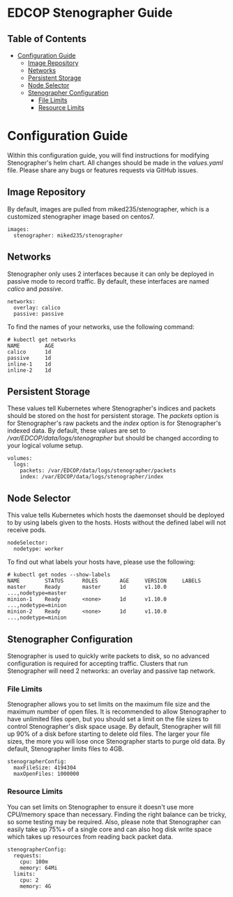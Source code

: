 # EDCOP Stenographer Guide

Table of Contents
-----------------
 
* [Configuration Guide](#configuration-guide)
	* [Image Repository](#image-repository)
	* [Networks](#networks)
	* [Persistent Storage](#persistent-storage)
	* [Node Selector](#node-selector)
	* [Stenographer Configuration](#stenographer-configuration)
		* [File Limits](#file-limits)
		* [Resource Limits](#resource-limits)
	
# Configuration Guide

Within this configuration guide, you will find instructions for modifying Stenographer's helm chart. All changes should be made in the *values.yaml* file.
Please share any bugs or features requests via GitHub issues.
 
## Image Repository

By default, images are pulled from miked235/stenographer, which is a customized stenographer image based on centos7.
 
```
images:
  stenographer: miked235/stenographer
```
 
## Networks

Stenographer only uses 2 interfaces because it can only be deployed in passive mode to record traffic. By default, these interfaces are named *calico* and *passive*. 

```
networks:
  overlay: calico
  passive: passive
```
 
To find the names of your networks, use the following command:
 
```
# kubectl get networks
NAME		AGE
calico		1d
passive		1d
inline-1	1d
inline-2	1d
```

## Persistent Storage

These values tell Kubernetes where Stenographer's indices and packets should be stored on the host for persistent storage. The *packets* option is for Stenographer's raw packets and the *index* option is for Stenographer's indexed data. By default, these values are set to */var/EDCOP/data/logs/stenographer* but should be changed according to your logical volume setup. 

```
volumes:
  logs:
    packets: /var/EDCOP/data/logs/stenographer/packets
    index: /var/EDCOP/data/logs/stenographer/index
```
	  
## Node Selector

This value tells Kubernetes which hosts the daemonset should be deployed to by using labels given to the hosts. Hosts without the defined label will not receive pods. 
 
```
nodeSelector:
  nodetype: worker
```
 
To find out what labels your hosts have, please use the following:
```
# kubectl get nodes --show-labels
NAME		STATUS		ROLES		AGE		VERSION		LABELS
master 		Ready		master		1d		v1.10.0		...,nodetype=master
minion-1	Ready		<none>		1d		v1.10.0		...,nodetype=minion
minion-2	Ready		<none>		1d		v1.10.0		...,nodetype=minion
```

## Stenographer Configuration

Stenographer is used to quickly write packets to disk, so no advanced configuration is required for accepting traffic. Clusters that run Stenographer will need 2 networks: an overlay and passive tap network. 

### File Limits

Stenographer allows you to set limits on the maximum file size and the maximum number of open files. It is recommended to allow Stenographer to have unlimited files open, but you should set a limit on the file sizes to control Stenographer's disk space usage. By default, Stenographer will fill up 90% of a disk before starting to delete old files. The larger your file sizes, the more you will lose once Stenographer starts to purge old data. By default, Stenographer limits files to 4GB.

```
stenographerConfig:
  maxFileSize: 4194304
  maxOpenFiles: 1000000
```

### Resource Limits

You can set limits on Stenographer to ensure it doesn't use more CPU/memory space than necessary. Finding the right balance can be tricky, so some testing may be required. Also, please note that Stenographer can easily take up 75%+ of a single core and can also hog disk write space which takes up resources from reading back packet data. 

```
stenographerConfig:
  requests:
    cpu: 100m
    memory: 64Mi
  limits:
    cpu: 2
    memory: 4G
```
